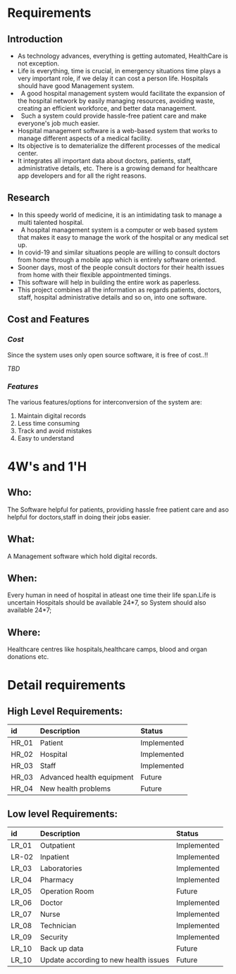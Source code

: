 ﻿# **Requirements**
## **Introduction**
- As technology advances, everything is getting automated, HealthCare is not exception.
- Life is everything, time is crucial, in emergency situations time plays a very important role, if we delay it can cost a person life. Hospitals should have good Management system.
- ` `A good hospital management system would facilitate the expansion of the hospital network by easily managing resources, avoiding waste, creating an efficient workforce, and better data management.
- ` `Such a system could provide hassle-free patient care and make everyone's job much easier.
- Hospital management software is a web-based system that works to manage different aspects of a medical facility. 
- Its objective is to dematerialize the different processes of the medical center. 
- It integrates all important data about doctors, patients, staff, administrative details, etc. There is a growing demand for healthcare app developers and for all the right reasons.
## **Research**
- In this speedy world of medicine, it is an intimidating task to manage a multi talented hospital.
- ` `A hospital management system is a computer or web based system that makes it easy to manage the work of the hospital or any medical set up.
- In covid-19 and similar situations people are willing to consult doctors from home through a mobile app which is entirely software oriented.
- Sooner days, most of the people consult doctors for their health issues from home with  their flexible appointmented timings. 
- This software will help in building the entire work as paperless.
- This project combines all the information as regards patients, doctors, staff, hospital administrative details and so on, into one software.

## **Cost and Features**
### ***Cost***
Since the system uses only open source software, it is free of cost..!!

*TBD*
### ***Features***
The various features/options for interconversion of the system are:

1. Maintain digital records
1. Less time consuming
1. Track and avoid mistakes
1. Easy to understand


# **4W's and 1'H**
## **Who:**
The Software helpful for patients, providing hassle free patient care and aso helpful for doctors,staff in doing their jobs easier.
## **What:**
A Management software which hold digital records.
## **When:**
Every human in need of hospital in atleast one time their life span.Life is uncertain Hospitals should be available 24\*7, so System should also available 24\*7;
## **Where:**
Healthcare centres like hospitals,healthcare camps, blood and organ donations etc.

# **Detail requirements**
## **High Level Requirements:**


|id|Description|Status|
| :- | :- | :- |
|HR\_01|Patient|Implemented|
|HR\_02|Hospital|Implemented|
|HR\_03|Staff|Implemented|
|HR\_03|Advanced health equipment|Future|
|HR\_04|New health problems|Future|

##
##
##
##
##
## **Low level Requirements:**


|id|Description|Status|
| :- | :- | :- |
|LR\_01|Outpatient|Implemented|
|LR-02|Inpatient|Implemented|
|LR\_03|Laboratories|Implemented|
|LR\_04|Pharmacy|Implemented|
|LR\_05|Operation Room|Future|
|LR\_06|Doctor|Implemented|
|LR\_07|Nurse|Implemented|
|LR\_08|Technician|Implemented|
|LR\_09|Security|Implemented|
|LR\_10|Back up data|Future|
|LR\_10|Update according to new health issues|Future|


